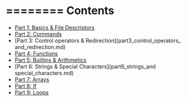 ========
Contents
========

  - [Part 1: Basics & File Descriptors](part1_basics_and_fd.md)
  - [Part 2: Commands](part2_commands.md)
  - [Part 3: Control operators & Redirection](part3_control_operators_ and_redirection.md)
  - [Part 4: Functions](part4_functions.md)
  - [Part 5: Builtins & Arithmetics](part5_builtins_and_arithmetics.md)
  - [Part 6: Strings & Special Characters](part6_strings_and special_characters.md)
  - [Part 7: Arrays](part7_arrays.md)
  - [Part 8: If](part8_if_and_case.md)
  - [Part 9: Loops](part9_loops.md)
